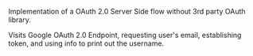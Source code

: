 Implementation of a OAuth 2.0 Server Side flow without 3rd party OAuth library. 

Visits Google OAuth 2.0 Endpoint, requesting user's email, establishing token, and using info to print out the username.